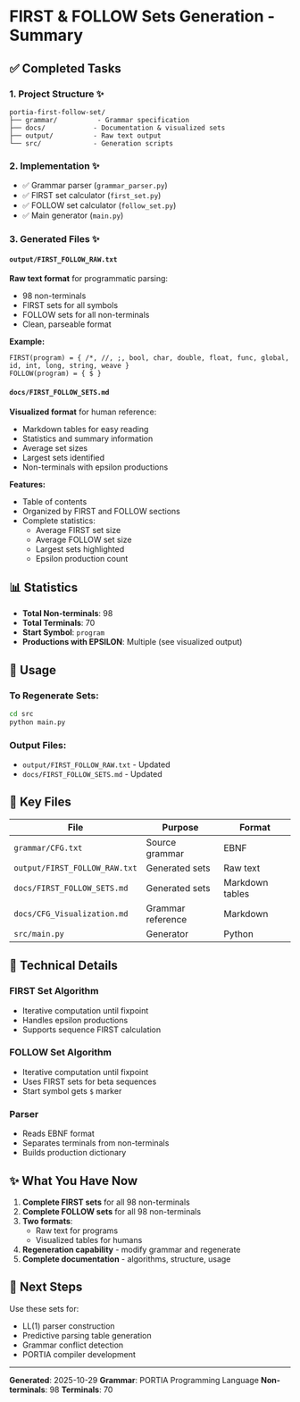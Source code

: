 # FIRST & FOLLOW Sets Generation - Summary

## ✅ Completed Tasks

### 1. Project Structure ✨
```
portia-first-follow-set/
├── grammar/          - Grammar specification
├── docs/            - Documentation & visualized sets
├── output/          - Raw text output
└── src/             - Generation scripts
```

### 2. Implementation ✨
- ✅ Grammar parser (`grammar_parser.py`)
- ✅ FIRST set calculator (`first_set.py`)
- ✅ FOLLOW set calculator (`follow_set.py`)
- ✅ Main generator (`main.py`)

### 3. Generated Files ✨

#### `output/FIRST_FOLLOW_RAW.txt`
**Raw text format** for programmatic parsing:
- 98 non-terminals
- FIRST sets for all symbols
- FOLLOW sets for all non-terminals
- Clean, parseable format

**Example:**
```
FIRST(program) = { /*, //, ;, bool, char, double, float, func, global, id, int, long, string, weave }
FOLLOW(program) = { $ }
```

#### `docs/FIRST_FOLLOW_SETS.md`
**Visualized format** for human reference:
- Markdown tables for easy reading
- Statistics and summary information
- Average set sizes
- Largest sets identified
- Non-terminals with epsilon productions

**Features:**
- Table of contents
- Organized by FIRST and FOLLOW sections
- Complete statistics:
  - Average FIRST set size
  - Average FOLLOW set size
  - Largest sets highlighted
  - Epsilon production count

## 📊 Statistics

- **Total Non-terminals**: 98
- **Total Terminals**: 70
- **Start Symbol**: `program`
- **Productions with EPSILON**: Multiple (see visualized output)

## 🎯 Usage

### To Regenerate Sets:
```bash
cd src
python main.py
```

### Output Files:
- `output/FIRST_FOLLOW_RAW.txt` - Updated
- `docs/FIRST_FOLLOW_SETS.md` - Updated

## 📁 Key Files

| File | Purpose | Format |
|------|---------|--------|
| `grammar/CFG.txt` | Source grammar | EBNF |
| `output/FIRST_FOLLOW_RAW.txt` | Generated sets | Raw text |
| `docs/FIRST_FOLLOW_SETS.md` | Generated sets | Markdown tables |
| `docs/CFG_Visualization.md` | Grammar reference | Markdown |
| `src/main.py` | Generator | Python |

## 🔧 Technical Details

### FIRST Set Algorithm
- Iterative computation until fixpoint
- Handles epsilon productions
- Supports sequence FIRST calculation

### FOLLOW Set Algorithm
- Iterative computation until fixpoint
- Uses FIRST sets for beta sequences
- Start symbol gets `$` marker

### Parser
- Reads EBNF format
- Separates terminals from non-terminals
- Builds production dictionary

## ✨ What You Have Now

1. **Complete FIRST sets** for all 98 non-terminals
2. **Complete FOLLOW sets** for all 98 non-terminals
3. **Two formats**:
   - Raw text for programs
   - Visualized tables for humans
4. **Regeneration capability** - modify grammar and regenerate
5. **Complete documentation** - algorithms, structure, usage

## 🔗 Next Steps

Use these sets for:
- LL(1) parser construction
- Predictive parsing table generation
- Grammar conflict detection
- PORTIA compiler development

---

**Generated**: 2025-10-29
**Grammar**: PORTIA Programming Language
**Non-terminals**: 98
**Terminals**: 70
